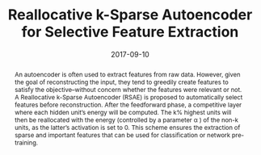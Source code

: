 ---
title: "Reallocative k-Sparse Autoencoder for Selective Feature Extraction"
authors: "Lester James V. Miranda"
date: 2017-09-10
category: research
publication: "Furuzuki Neurocomputing Systems Laboratory"
thumbnail: "/assets/jpg/thumbs/fall-2017-proposal-report.pdf.jpg"
abstract: "An autoencoder is often used to extract features from raw data. However, given the goal of reconstructing the input, they tend to greedily create features to satisfy the objective–without concern whether the features were relevant or not. A Reallocative k-Sparse Autoencoder (RSAE) is proposed to automatically select features before reconstruction. After the feedforward phase, a competitive layer where each hidden unit’s energy will be computed. The k% highest units will then be reallocated with the energy (controlled by a parameter α ) of the non-k units, as the latter’s activation is set to 0. This scheme ensures the extraction of sparse and important features that can be used for classification or network pre-training."
link: "http://www.waseda.jp/sem-hflab/nclab/"
---